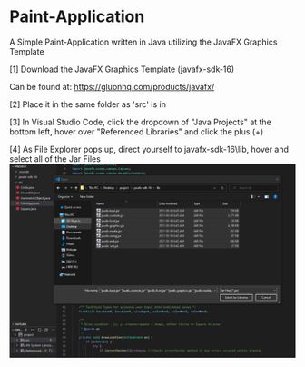 # Paint-Application
A Simple Paint-Application written in Java utilizing the JavaFX Graphics Template

[1] Download the JavaFX Graphics Template (javafx-sdk-16)

Can be found at: https://gluonhq.com/products/javafx/

[2] Place it in the same folder as 'src' is in

[3] In Visual Studio Code, click the dropdown of "Java Projects" at the bottom left, hover over "Referenced Libraries" and click the plus (+)

[4] As File Explorer pops up, direct yourself to javafx-sdk-16\lib, hover and select all of the Jar Files
![](images/image1.png)
